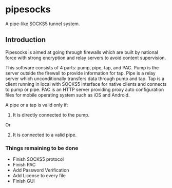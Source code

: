 # pipesocks
A pipe-like SOCKS5 tunnel system. 

## Introduction
Pipesocks is aimed at going through firewalls which are built by national force with strong encryption and relay servers to avoid content supervision. 

This software consists of 4 parts: pump, pipe, tap, and PAC. Pump is the server outside the firewall to provide information for tap. Pipe is a relay server which unconditionally transfers data through pump and tap. Tap is a client running in local with SOCKS5 interface for native clients and connects to pump or pipe. PAC is an HTTP server providing proxy auto configuration files for mobile operating system such as iOS and Android. 

A pipe or a tap is valid only if: 

1) It is directly connected to the pump. 

Or

2) It is connected to a valid pipe. 

### Things remaining to be done
- Finish SOCKS5 protocol
- Finish PAC
- Add Password Verification
- Add License to every file
- Finish GUI
